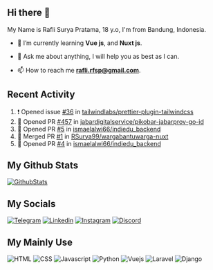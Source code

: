 ## Hi there 👋

My Name is Rafli Surya Pratama, 18 y.o, I'm from Bandung, Indonesia.

<!-- - 🔭 I’m currently working as a freelancer. -->

- 🌱 I’m currently learning **Vue js**, and **Nuxt js**.

- 💬 Ask me about anything, I will help you as best as I can.

- 📫 How to reach me **rafli.rfsp@gmail.com**.

## Recent Activity

<!--START_SECTION:activity-->
1. ❗️ Opened issue [#36](https://github.com/tailwindlabs/prettier-plugin-tailwindcss/issues/36) in [tailwindlabs/prettier-plugin-tailwindcss](https://github.com/tailwindlabs/prettier-plugin-tailwindcss)
2. 💪 Opened PR [#457](https://github.com/jabardigitalservice/pikobar-jabarprov-go-id/pull/457) in [jabardigitalservice/pikobar-jabarprov-go-id](https://github.com/jabardigitalservice/pikobar-jabarprov-go-id)
3. 💪 Opened PR [#5](https://github.com/ismaelalwi66/indiedu_backend/pull/5) in [ismaelalwi66/indiedu_backend](https://github.com/ismaelalwi66/indiedu_backend)
4. 🎉 Merged PR [#1](https://github.com/RSurya99/wargabantuwarga-nuxt/pull/1) in [RSurya99/wargabantuwarga-nuxt](https://github.com/RSurya99/wargabantuwarga-nuxt)
5. 💪 Opened PR [#4](https://github.com/ismaelalwi66/indiedu_backend/pull/4) in [ismaelalwi66/indiedu_backend](https://github.com/ismaelalwi66/indiedu_backend)
<!--END_SECTION:activity-->


## My Github Stats

[![GithubStats](https://github-readme-stats.vercel.app/api?username=rsurya99&show_icons=true&theme=tokyonight)](https://github.com/rsurya99)

## My Socials

[![Telegram](https://img.shields.io/badge/Telegram-2CA5E0?style=for-the-badge&logo=telegram&logoColor=white)](https://t.me/Rsurya99)
[![Linkedin](https://img.shields.io/badge/LinkedIn-0077B5?style=for-the-badge&logo=linkedin&logoColor=white)](https://www.linkedin.com/in/rafli-surya-pratama-606962220)
[![Instagram](https://img.shields.io/badge/Instagram-E4405F?style=for-the-badge&logo=instagram&logoColor=white)](https://www.instagram.com/rsurya99/)
[![Discord](https://img.shields.io/badge/Discord-7289DA?style=for-the-badge&logo=discord&logoColor=white)](https://discordapp.com/users/438594052514906112/)

## My Mainly Use

![HTML](https://img.shields.io/badge/HTML5-E34F26?style=for-the-badge&logo=html5&logoColor=white)
![CSS](https://img.shields.io/badge/CSS3-1572B6?style=for-the-badge&logo=css3&logoColor=white)
![Javascript](https://img.shields.io/badge/JavaScript-323330?style=for-the-badge&logo=javascript&logoColor=F7DF1E)
![Python](https://img.shields.io/badge/Python-3776AB?style=for-the-badge&logo=python&logoColor=white)
![Vuejs](https://img.shields.io/badge/Vue.js-35495E?style=for-the-badge&logo=vuedotjs&logoColor=4FC08D)
![Laravel](https://img.shields.io/badge/Laravel-FF2D20?style=for-the-badge&logo=laravel&logoColor=white)
![Django](https://img.shields.io/badge/Django-092E20?style=for-the-badge&logo=django&logoColor=white)

